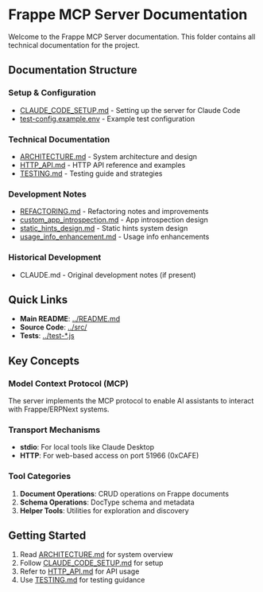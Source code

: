 # Frappe MCP Server Documentation

Welcome to the Frappe MCP Server documentation. This folder contains all technical documentation for the project.

## Documentation Structure

### Setup & Configuration
- [CLAUDE_CODE_SETUP.md](./CLAUDE_CODE_SETUP.md) - Setting up the server for Claude Code
- [test-config.example.env](./test-config.example.env) - Example test configuration

### Technical Documentation
- [ARCHITECTURE.md](./ARCHITECTURE.md) - System architecture and design
- [HTTP_API.md](./HTTP_API.md) - HTTP API reference and examples
- [TESTING.md](./TESTING.md) - Testing guide and strategies

### Development Notes
- [REFACTORING.md](./REFACTORING.md) - Refactoring notes and improvements
- [custom_app_introspection.md](./custom_app_introspection.md) - App introspection design
- [static_hints_design.md](./static_hints_design.md) - Static hints system design
- [usage_info_enhancement.md](./usage_info_enhancement.md) - Usage info enhancements

### Historical Development
- CLAUDE.md - Original development notes (if present)

## Quick Links

- **Main README**: [../README.md](../README.md)
- **Source Code**: [../src/](../src/)
- **Tests**: [../test-*.js](../)

## Key Concepts

### Model Context Protocol (MCP)
The server implements the MCP protocol to enable AI assistants to interact with Frappe/ERPNext systems.

### Transport Mechanisms
- **stdio**: For local tools like Claude Desktop
- **HTTP**: For web-based access on port 51966 (0xCAFE)

### Tool Categories
1. **Document Operations**: CRUD operations on Frappe documents
2. **Schema Operations**: DocType schema and metadata
3. **Helper Tools**: Utilities for exploration and discovery

## Getting Started

1. Read [ARCHITECTURE.md](./ARCHITECTURE.md) for system overview
2. Follow [CLAUDE_CODE_SETUP.md](./CLAUDE_CODE_SETUP.md) for setup
3. Refer to [HTTP_API.md](./HTTP_API.md) for API usage
4. Use [TESTING.md](./TESTING.md) for testing guidance